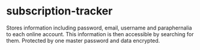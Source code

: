 # subscription-tracker
Stores information including password, email, username and paraphernalia to each online account.
This information is then accessible by searching for them.
Protected by one master password and data encrypted.
